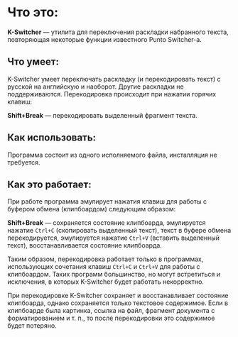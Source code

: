 # Что это:

**K-Switcher** — утилита для переключения раскладки набранного текста, повторяющая некоторые функции известного Punto Switcher-а.

## Что умеет:

K-Switcher умеет переключать раскладку (и перекодировать текст) с русской на английскую и наоборот. Другие раскладки не поддерживаются. Перекодировка происходит при нажатии горячих клавиш:

**Shift+Break** — перекодировать выделенный фрагмент текста.

## Как использовать:

Программа состоит из одного исполняемого файла, инсталляция не требуется.

## Как это работает:

При работе программа эмулирует нажатия клавиш для работы с буфером обмена (клипбоардом) следующим образом:

**Shift+Break** — сохраняется состояние клипбоарда, эмулируется нажатие `Ctrl+C` (скопировать выделенный текст), текст в буфере обмена перекодируется, эмулируется нажатие `Ctrl+V` (вставить выделенный текст), восстанавливается состояние клипбоарда.

Таким образом, перекодировка работает только в программах, использующих сочетания клавиш `Ctrl+C` и `Ctrl+V` для работы с клипбоардом. Таких программ большинство, но могут встретиться и исключения, в которых K-Switcher будет работать некорректно.

При перекодировке K-Switcher сохраняет и восстанавливает состояние клипбоарда, однако сохраняется только текстовое содержимое. Если в клипбоарде была картинка, ссылка на файл, фрагмент документа с форматированием и т. п., то после перекодировки это содержимое будет потеряно.

